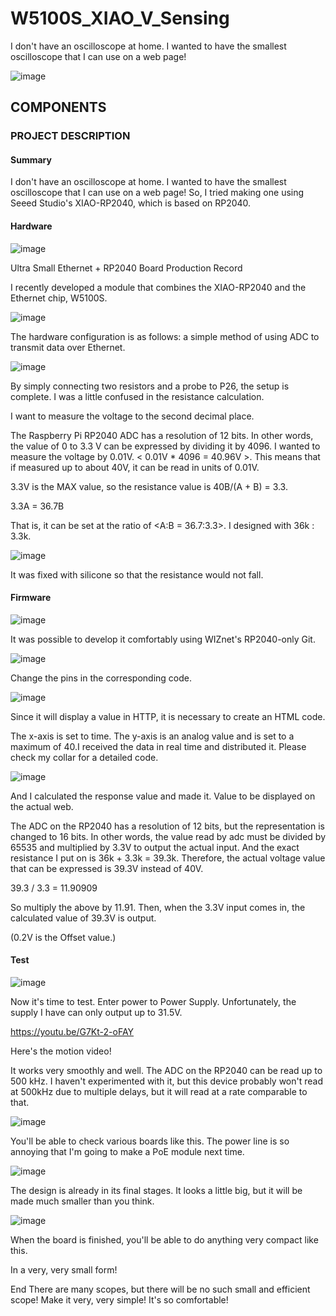 # W5100S_XIAO_V_Sensing


I don't have an oscilloscope at home. I wanted to have the smallest oscilloscope that I can use on a web page!

![image](https://github.com/wiznetmaker/W5100S_XIAO_V_Sensing/assets/111826791/ab093d49-b11b-403c-bbba-621841715668)

## COMPONENTS
### PROJECT DESCRIPTION
#### Summary
I don't have an oscilloscope at home. I wanted to have the smallest oscilloscope that I can use on a web page! So, I tried making one using Seeed Studio's XIAO-RP2040, which is based on RP2040.

#### Hardware
![image](https://github.com/wiznetmaker/W5100S_XIAO_V_Sensing/assets/111826791/e4a5e75d-c698-4dff-9ac8-7ccbe1425622)

Ultra Small Ethernet + RP2040 Board Production Record

I recently developed a module that combines the XIAO-RP2040 and the Ethernet chip, W5100S.

![image](https://github.com/wiznetmaker/W5100S_XIAO_V_Sensing/assets/111826791/bef07ee5-b98f-4d55-9600-395e6e4e5cae)

The hardware configuration is as follows: a simple method of using ADC to transmit data over Ethernet.

![image](https://github.com/wiznetmaker/W5100S_XIAO_V_Sensing/assets/111826791/0f731654-abad-4915-b847-2a8332915ab4)

By simply connecting two resistors and a probe to P26, the setup is complete.
I was a little confused in the resistance calculation.

I want to measure the voltage to the second decimal place.

The Raspberry Pi RP2040 ADC has a resolution of 12 bits. In other words, the value of 0 to 3.3 V can be expressed by dividing it by 4096. I wanted to measure the voltage by 0.01V. < 0.01V * 4096 = 40.96V >. This means that if measured up to about 40V, it can be read in units of 0.01V.

3.3V is the MAX value, so the resistance value is 40B/(A + B) = 3.3.

3.3A = 36.7B

That is, it can be set at the ratio of <A:B = 36.7:3.3>. I designed with 36k : 3.3k.

![image](https://github.com/wiznetmaker/W5100S_XIAO_V_Sensing/assets/111826791/6b71ee11-2d87-4792-9259-14178f7bb698)

It was fixed with silicone so that the resistance would not fall.

#### Firmware
![image](https://github.com/wiznetmaker/W5100S_XIAO_V_Sensing/assets/111826791/432ef5c6-8111-4d55-9c1a-d7ad45dd996b)

It was possible to develop it comfortably using WIZnet's RP2040-only Git.

![image](https://github.com/wiznetmaker/W5100S_XIAO_V_Sensing/assets/111826791/f64e5ab0-6684-411e-af1d-169cb75154a8)

Change the pins in the corresponding code.

![image](https://github.com/wiznetmaker/W5100S_XIAO_V_Sensing/assets/111826791/571282bf-9cff-4675-aa43-df73dc6d6aad)

Since it will display a value in HTTP, it is necessary to create an HTML code.

The x-axis is set to time. The y-axis is an analog value and is set to a maximum of 40.I received the data in real time and distributed it. Please check my collar for a detailed code.

![image](https://github.com/wiznetmaker/W5100S_XIAO_V_Sensing/assets/111826791/0634166e-6a79-4f7d-ab98-7ada922a799b)

And I calculated the response value and made it. Value to be displayed on the actual web.

The ADC on the RP2040 has a resolution of 12 bits, but the representation is changed to 16 bits. In other words, the value read by adc must be divided by 65535 and multiplied by 3.3V to output the actual input. And the exact resistance I put on is 36k + 3.3k = 39.3k. Therefore, the actual voltage value that can be expressed is 39.3V instead of 40V.

39.3 / 3.3 = 11.90909

So multiply the above by 11.91. Then, when the 3.3V input comes in, the calculated value of 39.3V is output.

(0.2V is the Offset value.)


#### Test
![image](https://github.com/wiznetmaker/W5100S_XIAO_V_Sensing/assets/111826791/634b20b0-3553-4d7a-a51d-a3b40824156f)

Now it's time to test. Enter power to Power Supply. Unfortunately, the supply I have can only output up to 31.5V.

https://youtu.be/G7Kt-2-oFAY

Here's the motion video!

It works very smoothly and well. The ADC on the RP2040 can be read up to 500 kHz. I haven't experimented with it, but this device probably won't read at 500kHz due to multiple delays, but it will read at a rate comparable to that.

![image](https://github.com/wiznetmaker/W5100S_XIAO_V_Sensing/assets/111826791/6ccbe28d-1c1e-4d20-bc17-ce7553947932)

You'll be able to check various boards like this. The power line is so annoying that I'm going to make a PoE module next time.

![image](https://github.com/wiznetmaker/W5100S_XIAO_V_Sensing/assets/111826791/27a7551f-ae2b-4e41-bd7e-7591ef0ba2ad)

The design is already in its final stages. It looks a little big, but it will be made much smaller than you think.
 
![image](https://github.com/wiznetmaker/W5100S_XIAO_V_Sensing/assets/111826791/b543c51e-5c3d-4260-8f42-edb9b05bafb3)

When the board is finished, you'll be able to do anything very compact like this.

In a very, very small form!

End
There are many scopes, but there will be no such small and efficient scope! Make it very, very simple! It's so comfortable!
